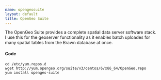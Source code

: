 ```yaml
--- 
name: opengeosuite
layout: default
title: OpenGeo Suite
---
```


The OpenGeo Suite provides a complete spatial data server software stack.  I use this for the geoserver functionality as it enables batch uploades for many spatial tables from the Brawn database at once.
#### Code
    cd /etc/yum.repos.d
    wget http://yum.opengeo.org/suite/v3/centos/6/x86_64/OpenGeo.repo
    yum install opengeo-suite
